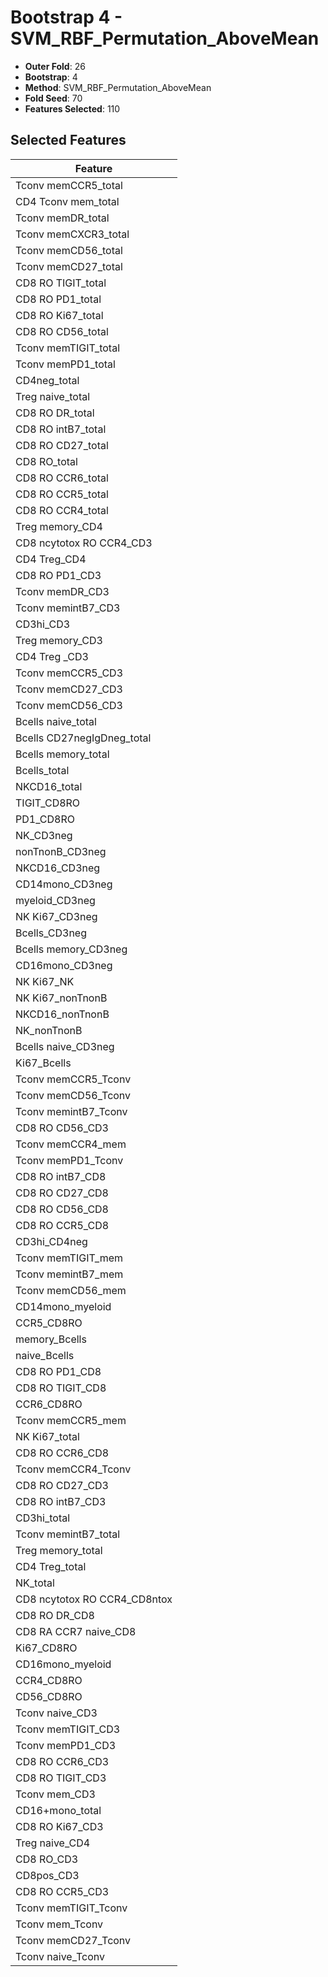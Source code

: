 # Bootstrap 4 - SVM_RBF_Permutation_AboveMean

- **Outer Fold**: 26
- **Bootstrap**: 4
- **Method**: SVM_RBF_Permutation_AboveMean
- **Fold Seed**: 70
- **Features Selected**: 110

## Selected Features

| Feature |
|---------|
| Tconv memCCR5_total |
| CD4 Tconv mem_total |
| Tconv memDR_total |
| Tconv memCXCR3_total |
| Tconv memCD56_total |
| Tconv memCD27_total |
| CD8 RO TIGIT_total |
| CD8 RO PD1_total |
| CD8 RO Ki67_total |
| CD8 RO CD56_total |
| Tconv memTIGIT_total |
| Tconv memPD1_total |
| CD4neg_total |
| Treg naive_total |
| CD8 RO DR_total |
| CD8 RO intB7_total |
| CD8 RO CD27_total |
| CD8 RO_total |
| CD8 RO CCR6_total |
| CD8 RO CCR5_total |
| CD8 RO CCR4_total |
| Treg memory_CD4 |
| CD8 ncytotox RO CCR4_CD3 |
| CD4 Treg_CD4 |
| CD8 RO PD1_CD3 |
| Tconv memDR_CD3 |
| Tconv memintB7_CD3 |
| CD3hi_CD3 |
| Treg memory_CD3 |
| CD4 Treg _CD3 |
| Tconv memCCR5_CD3 |
| Tconv memCD27_CD3 |
| Tconv memCD56_CD3 |
| Bcells naive_total |
| Bcells CD27negIgDneg_total |
| Bcells memory_total |
| Bcells_total |
| NKCD16_total |
| TIGIT_CD8RO |
| PD1_CD8RO |
| NK_CD3neg |
| nonTnonB_CD3neg |
| NKCD16_CD3neg |
| CD14mono_CD3neg |
| myeloid_CD3neg |
| NK Ki67_CD3neg |
| Bcells_CD3neg |
| Bcells memory_CD3neg |
| CD16mono_CD3neg |
| NK Ki67_NK |
| NK Ki67_nonTnonB |
| NKCD16_nonTnonB |
| NK_nonTnonB |
| Bcells naive_CD3neg |
| Ki67_Bcells |
| Tconv memCCR5_Tconv |
| Tconv memCD56_Tconv |
| Tconv memintB7_Tconv |
| CD8 RO CD56_CD3 |
| Tconv memCCR4_mem |
| Tconv memPD1_Tconv |
| CD8 RO intB7_CD8 |
| CD8 RO CD27_CD8 |
| CD8 RO CD56_CD8 |
| CD8 RO CCR5_CD8 |
| CD3hi_CD4neg |
| Tconv memTIGIT_mem |
| Tconv memintB7_mem |
| Tconv memCD56_mem |
| CD14mono_myeloid |
| CCR5_CD8RO |
| memory_Bcells |
| naive_Bcells |
| CD8 RO PD1_CD8 |
| CD8 RO TIGIT_CD8 |
| CCR6_CD8RO |
| Tconv memCCR5_mem |
| NK Ki67_total |
| CD8 RO CCR6_CD8 |
| Tconv memCCR4_Tconv |
| CD8 RO CD27_CD3 |
| CD8 RO intB7_CD3 |
| CD3hi_total |
| Tconv memintB7_total |
| Treg memory_total |
| CD4 Treg_total |
| NK_total |
| CD8 ncytotox RO CCR4_CD8ntox |
| CD8 RO DR_CD8 |
| CD8 RA CCR7 naive_CD8 |
| Ki67_CD8RO |
| CD16mono_myeloid |
| CCR4_CD8RO |
| CD56_CD8RO |
| Tconv naive_CD3 |
| Tconv memTIGIT_CD3 |
| Tconv memPD1_CD3 |
| CD8 RO CCR6_CD3 |
| CD8 RO TIGIT_CD3 |
| Tconv mem_CD3 |
| CD16+mono_total |
| CD8  RO Ki67_CD3 |
| Treg naive_CD4 |
| CD8 RO_CD3 |
| CD8pos_CD3 |
| CD8 RO CCR5_CD3 |
| Tconv memTIGIT_Tconv |
| Tconv mem_Tconv |
| Tconv memCD27_Tconv |
| Tconv naive_Tconv |
